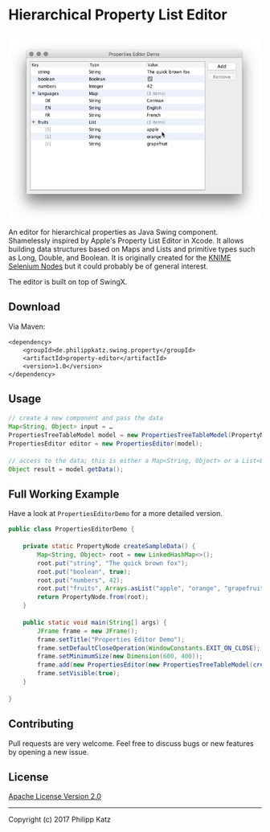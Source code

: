 Hierarchical Property List Editor
=================================

![Demo](demo.gif)

An editor for hierarchical properties as Java Swing component. Shamelessly
inspired by Apple's Property List Editor in Xcode. It allows building data
structures based on Maps and Lists and primitive types such as Long, Double, and
Boolean. It is originally created for the [KNIME Selenium Nodes][1] but it could
probably be of general interest.

The editor is built on top of SwingX.

Download
--------

Via Maven:

```
<dependency>
	<groupId>de.philippkatz.swing.property</groupId>
	<artifactId>property-editor</artifactId>
	<version>1.0</version>
</dependency>
```

Usage
-----

```java
// create a new component and pass the data
Map<String, Object> input = …
PropertiesTreeTableModel model = new PropertiesTreeTableModel(PropertyNode.from(input));
PropertiesEditor editor = new PropertiesEditor(model);

// access to the data; this is either a Map<String, Object> or a List<Object>
Object result = model.getData();
```

Full Working Example
-----------------------

Have a look at `PropertiesEditorDemo` for a more detailed version.

```java
public class PropertiesEditorDemo {

	private static PropertyNode createSampleData() {
		Map<String, Object> root = new LinkedHashMap<>();
		root.put("string", "The quick brown fox");
		root.put("boolean", true);
		root.put("numbers", 42);
		root.put("fruits", Arrays.asList("apple", "orange", "grapefruit"));
		return PropertyNode.from(root);
	}

	public static void main(String[] args) {
		JFrame frame = new JFrame();
		frame.setTitle("Properties Editor Demo");
		frame.setDefaultCloseOperation(WindowConstants.EXIT_ON_CLOSE);
		frame.setMinimumSize(new Dimension(600, 400));
		frame.add(new PropertiesEditor(new PropertiesTreeTableModel(createSampleData())));
		frame.setVisible(true);
	}

}
```

Contributing
------------

Pull requests are very welcome. Feel free to discuss bugs or new features by
opening a new issue.

License
-------

[Apache License Version 2.0](https://www.apache.org/licenses/LICENSE-2.0.html)

- - -

Copyright (c) 2017 Philipp Katz

[1]: http://seleniumnodes.com
